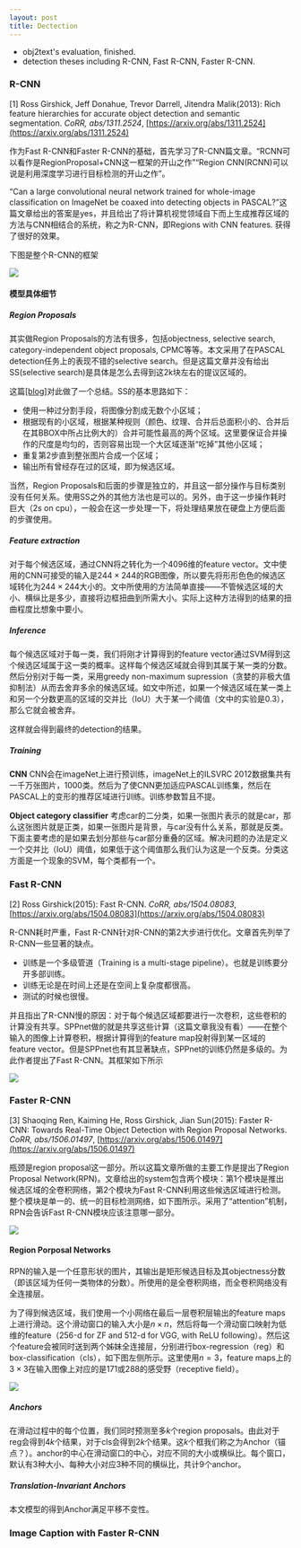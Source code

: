 ```yaml
---
layout: post
title: Dectection
---
```


* obj2text's evaluation, finished.
* detection theses including R-CNN, Fast R-CNN, Faster R-CNN.

### R-CNN

[1] Ross Girshick, Jeff Donahue, Trevor Darrell, Jitendra Malik(2013): Rich feature hierarchies for accurate object detection and semantic segmentation. *CoRR, abs/1311.2524*, [https://arxiv.org/abs/1311.2524](https://arxiv.org/abs/1311.2524)

作为Fast R-CNN和Faster R-CNN的基础，首先学习了R-CNN篇文章。“RCNN可以看作是RegionProposal+CNN这一框架的开山之作”“Region CNN(RCNN)可以说是利用深度学习进行目标检测的开山之作”。

“Can a large convolutional neural network trained for whole-image classification on ImageNet be coaxed into detecting objects in PASCAL?”这篇文章给出的答案是yes，并且给出了将计算机视觉领域自下而上生成推荐区域的方法与CNN相结合的系统，称之为R-CNN，即Regions with CNN features. 获得了很好的效果。

下图是整个R-CNN的框架

![](/images/2017-08-15-1.png)

#### 模型具体细节

##### Region Proposals

其实做Region Proposals的方法有很多，包括objectness, selective search, category-independent object proposals, CPMC等等。本文采用了在PASCAL detection任务上的表现不错的selective search。但是这篇文章并没有给出SS(selective search)是具体是怎么去得到这2k块左右的提议区域的。

这篇[[blog]](http://blog.csdn.net/shenxiaolu1984/article/details/51066975)对此做了一个总结。SS的基本思路如下：
* 使用一种过分割手段，将图像分割成无数个小区域；
* 根据现有的小区域，根据某种规则（颜色、纹理、合并后总面积小的、合并后在其BBOX中所占比例大的）合并可能性最高的两个区域。这里要保证合并操作的尺度是均匀的，否则容易出现一个大区域逐渐“吃掉”其他小区域；
* 重复第2步直到整张图片合成一个区域；
* 输出所有曾经存在过的区域，即为候选区域。

当然，Region Proposals和后面的步骤是独立的，并且这一部分操作与目标类别没有任何关系。使用SS之外的其他方法也是可以的。另外，由于这一步操作耗时巨大（2s on cpu），一般会在这一步处理一下，将处理结果放在硬盘上方便后面的步骤使用。

##### Feature extraction

对于每个候选区域，通过CNN将之转化为一个4096维的feature vector。文中使用的CNN可接受的输入是$244\times244$的RGB图像，所以要先将形形色色的候选区域转化为$244\times244$大小的。文中所使用的方法简单直接——不管候选区域的大小、横纵比是多少，直接将边框扭曲到所需大小。实际上这种方法得到的结果的扭曲程度比想象中要小。

##### Inference

每个候选区域对于每一类，我们将刚才计算得到的feature vector通过SVM得到这个候选区域属于这一类的概率。这样每个候选区域就会得到其属于某一类的分数。然后分别对于每一类，采用greedy non-maximum supression（贪婪的非极大值抑制法）从而去舍弃多余的候选区域。如文中所述，如果一个候选区域在某一类上和另一个分数更高的区域的交并比（IoU）大于某一个阈值（文中的实验是0.3），那么它就会被舍弃。

这样就会得到最终的detection的结果。

##### Training

**CNN** CNN会在imageNet上进行预训练，imageNet上的ILSVRC 2012数据集共有一千万张图片，1000类。然后为了使CNN更加适应PASCAL训练集，然后在PASCAL上的变形的推荐区域进行训练。训练参数暂且不提。

**Object category classifier** 考虑car的二分类，如果一张图片表示的就是car，那么这张图片就是正类，如果一张图片是背景，与car没有什么关系，那就是反类。下面主要考虑的是如果去划分那些与car部分重叠的区域。解决问题的办法是定义一个交并比（IoU）阈值，如果低于这个阈值那么我们认为这是一个反类。分类这方面是一个现象的SVM，每个类都有一个。

### Fast R-CNN

[2] Ross Girshick(2015): Fast R-CNN. *CoRR, abs/1504.08083*, [https://arxiv.org/abs/1504.08083](https://arxiv.org/abs/1504.08083)

R-CNN耗时严重，Fast R-CNN针对R-CNN的第2大步进行优化。文章首先列举了R-CNN一些显著的缺点。
* 训练是一个多级管道（Training is a multi-stage pipeline）。也就是训练要分开多部训练。
* 训练无论是在时间上还是在空间上复杂度都很高。
* 测试的时候也很慢。

并且指出了R-CNN慢的原因：对于每个候选区域都要进行一次卷积，这些卷积的计算没有共享。SPPnet做的就是共享这些计算（这篇文章我没有看）——在整个输入的图像上计算卷积，根据计算得到的feature map投射得到某一区域的feature vector。但是SPPnet也有其显著缺点，SPPnet的训练仍然是多级的。为此作者提出了Fast R-CNN。其框架如下所示

![](/images/2017-08-15-2.png)

### Faster R-CNN

[3] Shaoqing Ren, Kaiming He, Ross Girshick, Jian Sun(2015): Faster R-CNN: Towards Real-Time Object Detection with Region Proposal Networks. *CoRR, abs/1506.01497*, [https://arxiv.org/abs/1506.01497](https://arxiv.org/abs/1506.01497)

瓶颈是region proposal这一部分。所以这篇文章所做的主要工作是提出了Region Proposal Network(RPN)。文章给出的system包含两个模块：第1个模块是推出候选区域的全卷积网络，第2个模块为Fast R-CNN利用这些候选区域进行检测。整个模块是单一的、统一的目标检测网络，如下图所示。采用了“attention”机制，RPN会告诉Fast R-CNN模块应该注意哪一部分。

![](/images/2017-08-15-3.png)

#### Region Porposal Networks

RPN的输入是一个任意形状的图片，其输出是矩形候选目标及其objectness分数（即该区域为任何一类物体的分数）。所使用的是全卷积网络，而全卷积网络没有全连接层。

为了得到候选区域，我们使用一个小网络在最后一层卷积层输出的feature maps上进行滑动。这个滑动窗口的输入大小是$n\times n$，然后将每一个滑动窗口映射为低维的feature（256-d for ZF and 512-d for VGG, with ReLU following）。然后这个feature会被同时送到两个姊妹全连接层，分别进行box-regression（reg）和box-classification（cls），如下图左侧所示。这里使用$n=3$，feature maps上的$3\times3$在输入图像上对应的是171或288的感受野（receptive field）。

![](/images/2017-08-15-4.png)

##### Anchors

在滑动过程中的每个位置，我们同时预测至多$k$个region proposals。由此对于reg会得到$4k$个结果，对于cls会得到$2k$个结果。这$k$个框我们称之为Anchor（锚点？）。anchor的中心在滑动窗口的中心，对应不同的大小或横纵比。每个窗口，默认有3种大小、每种大小对应3种不同的横纵比，共计9个anchor。

##### Translation-Invariant Anchors

本文模型的得到Anchor满足平移不变性。

### Image Caption with Faster R-CNN


